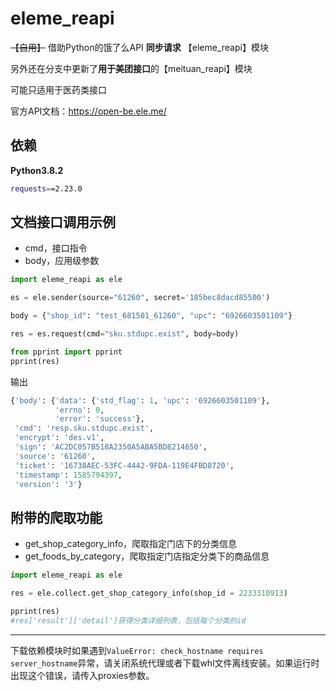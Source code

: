 # eleme_reapi
 ~~【自用】~~ 借助Python的饿了么API **同步请求** 【eleme_reapi】模块

另外还在分支中更新了**用于美团接口**的【meituan_reapi】模块

可能只适用于医药类接口

官方API文档：https://open-be.ele.me/



## 依赖

**Python3.8.2**

```bash
requests==2.23.0
```



## 文档接口调用示例

- cmd，接口指令
- body，应用级参数

```python
import eleme_reapi as ele

es = ele.sender(source="61260", secret='185bec8dacd85500')

body = {"shop_id": "test_681501_61260", "upc": "6926603501109"}

res = es.request(cmd="sku.stdupc.exist", body=body)

from pprint import pprint
pprint(res)
```

输出

```python
{'body': {'data': {'std_flag': 1, 'upc': '6926603501109'},
          'errno': 0,
          'error': 'success'},
 'cmd': 'resp.sku.stdupc.exist',
 'encrypt': 'des.v1',
 'sign': 'AC2DC057B518A2350A5ABA5BD8214650',
 'source': '61260',
 'ticket': '16738AEC-53FC-4442-9FDA-119E4FBD8720',
 'timestamp': 1585794397,
 'version': '3'}
```



## 附带的爬取功能

- get_shop_category_info，爬取指定门店下的分类信息
- get_foods_by_category，爬取指定门店指定分类下的商品信息

```python
import eleme_reapi as ele

res = ele.collect.get_shop_category_info(shop_id = 2233310913)

pprint(res)
#res['result']['detail']获得分类详细列表，包括每个分类的id
```



---

下载依赖模块时如果遇到`ValueError: check_hostname requires server_hostname`异常，请关闭系统代理或者下载whl文件离线安装。如果运行时出现这个错误，请传入proxies参数。
